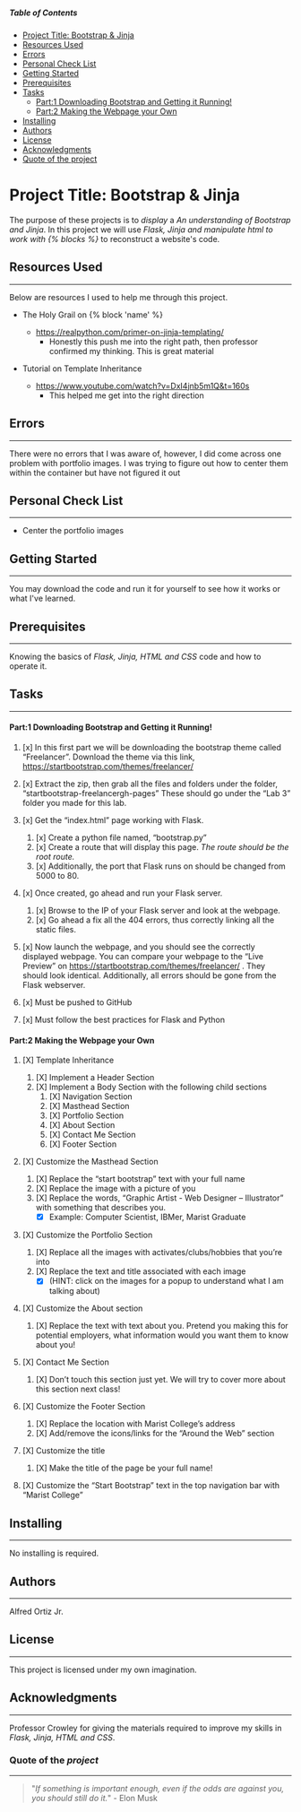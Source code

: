 
<!-- Table of contents for people navigate quicker
*Issues exist with the spacing within the ID call '%20' is not working properly and will not link to topics unable to resolve-->
##### Table of Contents
- [Project Title: Bootstrap & Jinja](#project-title-bootstrap--jinja)
- [Resources Used](#Resources-Used)
- [Errors](#Errors)
- [Personal Check List](#Personal-Check-List)
- [Getting Started](#Getting-Started)
- [Prerequisites](#Prerequisites)
- [Tasks](#Tasks)
    * [Part:1 Downloading Bootstrap and Getting it Running!](#part1-downloading-bootstrap-and-getting-it-running)
    * [Part:2 Making the Webpage your Own](#part2-making-the-webpage-your-own)
- [Installing](#Installing)
- [Authors](#Authors)
- [License](#License)
- [Acknowledgments](#Acknowledgments)
- [Quote of the project](#Quote-of-the-project)

<!--The project name for this assignment-->
# Project Title: Bootstrap & Jinja

The purpose of these projects is to *display* a *An understanding of Bootstrap and Jinja*. In this project we will use *Flask, Jinja and manipulate  html to work with {% blocks %}* to reconstruct a website's code.
<!--Resources I used to research and help me conceptually-->
## Resources Used
----
Below are resources I used to help me through this project.

* The Holy Grail on {% block 'name' %}
    * https://realpython.com/primer-on-jinja-templating/
        * Honestly this push me into the right path, then professor confirmed my thinking. This is great material

* Tutorial on Template Inheritance
    * https://www.youtube.com/watch?v=DxI4jnb5m1Q&t=160s
        * This helped me get into the right direction

<!--List of Erros I'm facing-->
## Errors
----

 There were no errors that I was aware of, however, I did come across one problem with portfolio images. I was trying to figure out how to center them within the container but have not figured it out
<!--Things that I want to add to the project-->
## Personal Check List
----

* Center the portfolio images
<!--To explain how to start-->
## Getting Started
---- 

You may download the code and run it for yourself to see how it works or what I've learned.
<!--The knowledge required before moving on-->
## Prerequisites
----

Knowing the basics of *Flask, Jinja, HTML and CSS* code and how to operate it.
<!--List of Tasks-->
## Tasks
---
<!--Tasks for Project:1-->
#### Part:1 Downloading Bootstrap and Getting it Running!

1. [x] In this first part we will be downloading the bootstrap theme called “Freelancer”. Download the theme via this link, https://startbootstrap.com/themes/freelancer/    
  2. [x] Extract the zip, then grab all the files and folders under the folder, “startbootstrap-freelancergh-pages” These should go under the “Lab 3” folder you made for this lab.
    
2. [x] Get the “index.html” page working with Flask. 
    1. [x] Create a python file named, “bootstrap.py”
    2. [x] Create a route that will display this page. *The route should be the root route.* 
    3. [x] Additionally, the port that Flask runs on should be changed from 5000 to 80. 

3. [x] Once created, go ahead and run your Flask server. 
    1. [x] Browse to the IP of your Flask server and look at the webpage. 
    2. [x] Go ahead a fix all the 404 errors, thus correctly linking all the static files. 
   
4. [x] Now launch the webpage, and you should see the correctly displayed webpage. You can compare your webpage to the “Live Preview” on https://startbootstrap.com/themes/freelancer/ . They should look identical. Additionally, all errors should be gone from the Flask webserver.
5. [x] Must be pushed to GitHub
6. [x] Must follow the best practices for Flask and Python
<!--Tasks for Project:2-->
#### Part:2 Making the Webpage your Own

1. [X] Template Inheritance
    1. [X] Implement a Header Section
    2. [X] Implement a Body Section with the following child sections
        1. [X] Navigation Section
        2. [X] Masthead Section
        3. [X] Portfolio Section
        4. [X] About Section
        5. [X] Contact Me Section
        6. [X] Footer Section

2. [X] Customize the Masthead Section
    1. [X] Replace the “start bootstrap” text with your full name
    2. [X] Replace the image with a picture of you
    3. [X] Replace the words, “Graphic Artist - Web Designer – Illustrator” with something that describes you.
        * [X] Example: Computer Scientist, IBMer, Marist Graduate

3. [X] Customize the Portfolio Section
    1. [X] Replace all the images with activates/clubs/hobbies that you’re into
    2. [X] Replace the text and title associated with each image 
        * [X] (HINT: click on the images for a popup to understand what I am talking about)

4. [X] Customize the About section
    1. [X] Replace the text with text about you. Pretend you making this for potential employers, what information would you want them to know about you!

5. [X] Contact Me Section
    1. [X] Don’t touch this section just yet. We will try to cover more about this section next class!

6. [X] Customize the Footer Section
    1. [X] Replace the location with Marist College’s address
    2. [X] Add/remove the icons/links for the “Around the Web” section

7. [X] Customize the title
    1. [X] Make the title of the page be your full name!

8. [X] Customize the “Start Bootstrap” text in the top navigation bar with “Marist College”

<!--Installing Heading (none required)-->
## Installing
---

No installing is required.
<!--Author Heading-->
## Authors
---

Alfred Ortiz Jr. 
<!--Licensing Heading-->
## License
---

This project is licensed under my own imagination. 
<!--Acknowledgements Heading-->
## Acknowledgments
---

Professor Crowley for giving the materials required to improve my skills in *Flask, Jinja, HTML and CSS*.
<!--Quote od the "project" Heading-->
### Quote of the *project*
---
>"*If something is important enough, even if the odds are against you, you should still do it.*" - Elon Musk